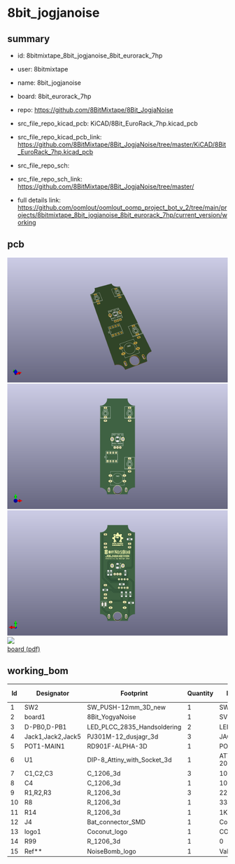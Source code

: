 # 8bit_jogjanoise
 
## summary 
* id: 8bitmixtape_8bit_jogjanoise_8bit_eurorack_7hp
* user: 8bitmixtape
* name: 8bit_jogjanoise
* board: 8bit_eurorack_7hp
* repo: https://github.com/8BitMixtape/8Bit_JogjaNoise
* src_file_repo_kicad_pcb: KiCAD/8Bit_EuroRack_7hp.kicad_pcb
* src_file_repo_kicad_pcb_link: https://github.com/8BitMixtape/8Bit_JogjaNoise/tree/master/KiCAD/8Bit_EuroRack_7hp.kicad_pcb


* src_file_repo_sch: 
* src_file_repo_sch_link: https://github.com/8BitMixtape/8Bit_JogjaNoise/tree/master/
* full details link: https://github.com/oomlout/oomlout_oomp_project_bot_v_2/tree/main/projects/8bitmixtape_8bit_jogjanoise_8bit_eurorack_7hp/current_version/working  



## pcb  
![](working_3d_600.png) 
![](working_3d_front_600.png)  
![](working_3d_back_600.png)  
![](working_600.png)  
[board (pdf)](working.pdf)  

## working_bom
| Id | Designator | Footprint | Quantity | Designation | Supplier and ref |  | None | 
| --- | --- | --- | --- | --- | --- | --- | --- | 
| 1 | SW2 | SW_PUSH-12mm_3D_new | 1 | SW_Push |  |  | [''] | 
| 2 | board1 | 8Bit_YogyaNoise | 1 | SVG2SHENZHEN |  |  | [''] | 
| 3 | D-PB0,D-PB1 | LED_PLCC_2835_Handsoldering | 2 | LED |  |  | [''] | 
| 4 | Jack1,Jack2,Jack5 | PJ301M-12_dusjagr_3d | 3 | JACK_2P |  |  | [''] | 
| 5 | POT1-MAIN1 | RD901F-ALPHA-3D | 1 | POT 10K lin |  |  | [''] | 
| 6 | U1 | DIP-8_Attiny_with_Socket_3d | 1 | ATTINY85-20SU |  |  | [''] | 
| 7 | C1,C2,C3 | C_1206_3d | 3 | 100nF |  |  | [''] | 
| 8 | C4 | C_1206_3d | 1 | 10uF |  |  | [''] | 
| 9 | R1,R2,R3 | R_1206_3d | 3 | 22k |  |  | [''] | 
| 10 | R8 | R_1206_3d | 1 | 330 |  |  | [''] | 
| 11 | R14 | R_1206_3d | 1 | 1K |  |  | [''] | 
| 12 | J4 | Bat_connector_SMD | 1 | Con_3-5V |  |  | [''] | 
| 13 | logo1 | Coconut_logo | 1 | COCONUT |  |  | [''] | 
| 14 | R99 | R_1206_3d | 1 | 0 |  |  | [''] | 
| 15 | Ref** | NoiseBomb_logo | 1 | Val** |  |  | [''] | 




